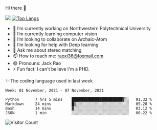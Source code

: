 Hi there 👋

![](https://github-readme-stats.vercel.app/api?username=Raohaocheng)
[![Top Langs](https://github-readme-stats.vercel.app/api/top-langs/?username=Raohaocheng&layout=compact)](https://github.com/anuraghazra/github-readme-stats)

- 🔭 I’m currently working on Northwestern Polytechnical University
- 🌱 I’m currently learning computer vision
- 👯 I’m looking to collaborate on Archaic-Atom
- 🤔 I’m looking for help with Deep learning
- 💬 Ask me about stereo matching
- 📫 How to reach me: raoxi36@foxmail.com
- 😄 Pronouns: Jack Rao
- ⚡ Fun fact: I can't believe I'm a PHD.

✨ The coding language used in last week
<!--START_SECTION:waka-->
```text
Week: 01 November, 2021 - 07 November, 2021

Python       7 hrs 5 mins    ██████████████████████▓░░   91.32 % 
Markdown     24 mins         █▒░░░░░░░░░░░░░░░░░░░░░░░   05.28 % 
Bash         14 mins         ▓░░░░░░░░░░░░░░░░░░░░░░░░   03.12 % 
JSON         1 min           ░░░░░░░░░░░░░░░░░░░░░░░░░   00.22 % 
```
<!--END_SECTION:waka-->

![Visitor Count](https://profile-counter.glitch.me/Raohaocheng/count.svg)
